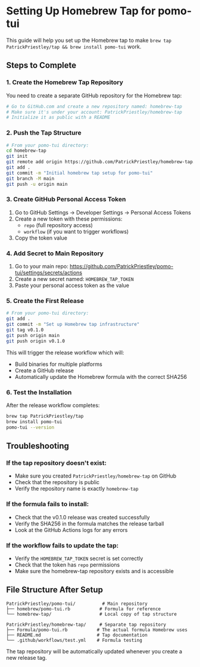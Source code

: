 # Setting Up Homebrew Tap for pomo-tui

This guide will help you set up the Homebrew tap to make `brew tap PatrickPriestley/tap && brew install pomo-tui` work.

## Steps to Complete

### 1. Create the Homebrew Tap Repository

You need to create a separate GitHub repository for the Homebrew tap:

```bash
# Go to GitHub.com and create a new repository named: homebrew-tap
# Make sure it's under your account: PatrickPriestley/homebrew-tap
# Initialize it as public with a README
```

### 2. Push the Tap Structure

```bash
# From your pomo-tui directory:
cd homebrew-tap
git init
git remote add origin https://github.com/PatrickPriestley/homebrew-tap.git
git add .
git commit -m "Initial homebrew tap setup for pomo-tui"
git branch -M main
git push -u origin main
```

### 3. Create GitHub Personal Access Token

1. Go to GitHub Settings → Developer Settings → Personal Access Tokens
2. Create a new token with these permissions:
   - `repo` (full repository access)
   - `workflow` (if you want to trigger workflows)
3. Copy the token value

### 4. Add Secret to Main Repository

1. Go to your main repo: https://github.com/PatrickPriestley/pomo-tui/settings/secrets/actions
2. Create a new secret named: `HOMEBREW_TAP_TOKEN`
3. Paste your personal access token as the value

### 5. Create the First Release

```bash
# From your pomo-tui directory:
git add .
git commit -m "Set up Homebrew tap infrastructure"
git tag v0.1.0
git push origin main
git push origin v0.1.0
```

This will trigger the release workflow which will:
- Build binaries for multiple platforms
- Create a GitHub release
- Automatically update the Homebrew formula with the correct SHA256

### 6. Test the Installation

After the release workflow completes:

```bash
brew tap PatrickPriestley/tap
brew install pomo-tui
pomo-tui --version
```

## Troubleshooting

### If the tap repository doesn't exist:
- Make sure you created `PatrickPriestley/homebrew-tap` on GitHub
- Check that the repository is public
- Verify the repository name is exactly `homebrew-tap`

### If the formula fails to install:
- Check that the v0.1.0 release was created successfully
- Verify the SHA256 in the formula matches the release tarball
- Look at the GitHub Actions logs for any errors

### If the workflow fails to update the tap:
- Verify the `HOMEBREW_TAP_TOKEN` secret is set correctly
- Check that the token has `repo` permissions
- Make sure the homebrew-tap repository exists and is accessible

## File Structure After Setup

```
PatrickPriestley/pomo-tui/          # Main repository
├── homebrew/pomo-tui.rb           # Formula for reference
└── homebrew-tap/                  # Local copy of tap structure

PatrickPriestley/homebrew-tap/     # Separate tap repository
├── Formula/pomo-tui.rb           # The actual formula Homebrew uses
├── README.md                     # Tap documentation
└── .github/workflows/test.yml    # Formula testing
```

The tap repository will be automatically updated whenever you create a new release tag.